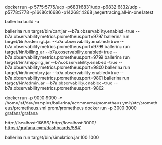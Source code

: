 docker run -p 5775:5775/udp -p6831:6831/udp -p6832:6832/udp -p5778:5778 -p16686:16686 -p14268:14268 jaegertracing/all-in-one:latest

ballerina build -a

ballerina run target/bin/cart.jar --b7a.observability.enabled=true --b7a.observability.metrics.prometheus.port=9797
ballerina run target/bin/ordermgt.jar --b7a.observability.enabled=true --b7a.observability.metrics.prometheus.port=9798
ballerina run target/bin/billing.jar --b7a.observability.enabled=true --b7a.observability.metrics.prometheus.port=9799
ballerina run target/bin/shipping.jar --b7a.observability.enabled=true --b7a.observability.metrics.prometheus.port=9800
ballerina run target/bin/inventory.jar --b7a.observability.enabled=true --b7a.observability.metrics.prometheus.port=9801
ballerina run target/bin/admin.jar --b7a.observability.enabled=true --b7a.observability.metrics.prometheus.port=9802

docker run -p 9090:9090 -v /home/laf/dev/samples/ballerina/ecommerce/prometheus.yml:/etc/prometheus/prometheus.yml prom/prometheus
docker run -p 3000:3000 grafana/grafana

http://localhost:16686/
http://localhost:3000/
https://grafana.com/dashboards/5841

ballerina run target/bin/simulation.jar 100 1000
